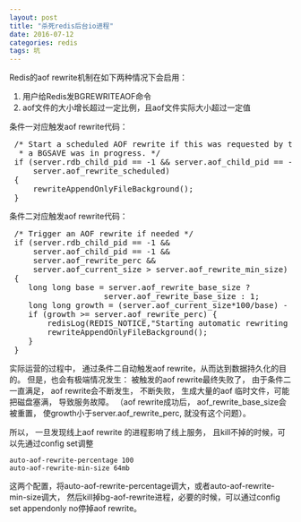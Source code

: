 ```yaml
---
layout: post
title: "杀死redis后台io进程"
date: 2016-07-12
categories: redis
tags: 坑 
---
```


Redis的aof rewrite机制在如下两种情况下会启用：
1. 用户给Redis发BGREWRITEAOF命令
2. aof文件的大小增长超过一定比例，且aof文件实际大小超过一定值

条件一对应触发aof rewrite代码：

<pre>
 /* Start a scheduled AOF rewrite if this was requested by the user while
  * a BGSAVE was in progress. */
 if (server.rdb_child_pid == -1 && server.aof_child_pid == -1 &&
     server.aof_rewrite_scheduled)
 {
     rewriteAppendOnlyFileBackground();
 }
</pre>

条件二对应触发aof rewrite代码：

<pre>
 /* Trigger an AOF rewrite if needed */
 if (server.rdb_child_pid == -1 &&
     server.aof_child_pid == -1 &&
     server.aof_rewrite_perc &&
     server.aof_current_size > server.aof_rewrite_min_size)
 {
    long long base = server.aof_rewrite_base_size ?
                    server.aof_rewrite_base_size : 1;
    long long growth = (server.aof_current_size*100/base) - 100;
    if (growth >= server.aof_rewrite_perc) {
        redisLog(REDIS_NOTICE,"Starting automatic rewriting of AOF on %lld%% growth",growth);
        rewriteAppendOnlyFileBackground();
    }
 }
</pre>

实际运营的过程中， 通过条件二自动触发aof rewrite，从而达到数据持久化的目的。 但是，也会有极端情况发生： 被触发的aof rewrite最终失败了， 由于条件二一直满足， aof rewrite会不断发生， 不断失败， 生成大量的aof 临时文件，可能把磁盘塞满， 导致服务故障。 （aof rewrite成功后， aof\_rewrite\_base\_size会被重置， 使growth小于server.aof\_rewrite\_perc, 就没有这个问题）。 

所以， 一旦发现线上aof rewrite 的进程影响了线上服务， 且kill不掉的时候，可以先通过config set调整

```
auto-aof-rewrite-percentage 100
auto-aof-rewrite-min-size 64mb
```

这两个配置，将auto-aof-rewrite-percentage调大，或者auto-aof-rewrite-min-size调大， 然后kill掉bg-aof-rewrite进程，必要的时候，可以通过config set appendonly no停掉aof rewrite。

